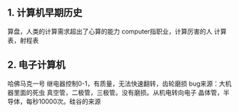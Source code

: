 ## 1. 计算机早期历史
算盘，人类的计算需求超出了心算的能力
computer指职业，计算厉害的人
计算表，射程表
## 2. 电子计算机
哈佛马克一号
继电器控制0-1，有质量，无法快速翻转，齿轮磨损
bug来源：大机器里面的死虫
真空管，二极管，三极管。没有磨损。从机电转向电子
晶体管，半导体，每秒10000次。硅谷的来源